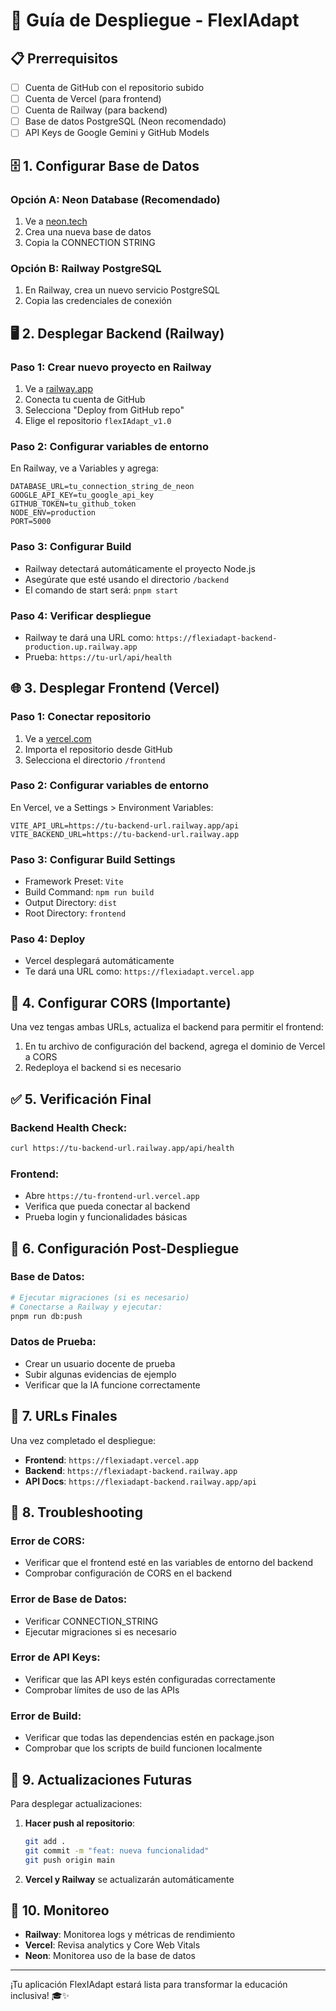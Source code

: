 # 🚀 Guía de Despliegue - FlexIAdapt

## 📋 Prerrequisitos

- [ ] Cuenta de GitHub con el repositorio subido
- [ ] Cuenta de Vercel (para frontend)
- [ ] Cuenta de Railway (para backend)
- [ ] Base de datos PostgreSQL (Neon recomendado)
- [ ] API Keys de Google Gemini y GitHub Models

## 🗄️ 1. Configurar Base de Datos

### Opción A: Neon Database (Recomendado)
1. Ve a [neon.tech](https://neon.tech)
2. Crea una nueva base de datos
3. Copia la CONNECTION STRING

### Opción B: Railway PostgreSQL
1. En Railway, crea un nuevo servicio PostgreSQL
2. Copia las credenciales de conexión

## 🖥️ 2. Desplegar Backend (Railway)

### Paso 1: Crear nuevo proyecto en Railway
1. Ve a [railway.app](https://railway.app)
2. Conecta tu cuenta de GitHub
3. Selecciona "Deploy from GitHub repo"
4. Elige el repositorio `flexIAdapt_v1.0`

### Paso 2: Configurar variables de entorno
En Railway, ve a Variables y agrega:

```
DATABASE_URL=tu_connection_string_de_neon
GOOGLE_API_KEY=tu_google_api_key
GITHUB_TOKEN=tu_github_token
NODE_ENV=production
PORT=5000
```

### Paso 3: Configurar Build
- Railway detectará automáticamente el proyecto Node.js
- Asegúrate que esté usando el directorio `/backend`
- El comando de start será: `pnpm start`

### Paso 4: Verificar despliegue
- Railway te dará una URL como: `https://flexiadapt-backend-production.up.railway.app`
- Prueba: `https://tu-url/api/health`

## 🌐 3. Desplegar Frontend (Vercel)

### Paso 1: Conectar repositorio
1. Ve a [vercel.com](https://vercel.com)
2. Importa el repositorio desde GitHub
3. Selecciona el directorio `/frontend`

### Paso 2: Configurar variables de entorno
En Vercel, ve a Settings > Environment Variables:

```
VITE_API_URL=https://tu-backend-url.railway.app/api
VITE_BACKEND_URL=https://tu-backend-url.railway.app
```

### Paso 3: Configurar Build Settings
- Framework Preset: `Vite`
- Build Command: `npm run build`
- Output Directory: `dist`
- Root Directory: `frontend`

### Paso 4: Deploy
- Vercel desplegará automáticamente
- Te dará una URL como: `https://flexiadapt.vercel.app`

## 🔄 4. Configurar CORS (Importante)

Una vez tengas ambas URLs, actualiza el backend para permitir el frontend:

1. En tu archivo de configuración del backend, agrega el dominio de Vercel a CORS
2. Redeploya el backend si es necesario

## ✅ 5. Verificación Final

### Backend Health Check:
```bash
curl https://tu-backend-url.railway.app/api/health
```

### Frontend:
- Abre `https://tu-frontend-url.vercel.app`
- Verifica que pueda conectar al backend
- Prueba login y funcionalidades básicas

## 🔧 6. Configuración Post-Despliegue

### Base de Datos:
```bash
# Ejecutar migraciones (si es necesario)
# Conectarse a Railway y ejecutar:
pnpm run db:push
```

### Datos de Prueba:
- Crear un usuario docente de prueba
- Subir algunas evidencias de ejemplo
- Verificar que la IA funcione correctamente

## 📝 7. URLs Finales

Una vez completado el despliegue:

- **Frontend**: `https://flexiadapt.vercel.app`
- **Backend**: `https://flexiadapt-backend.railway.app`
- **API Docs**: `https://flexiadapt-backend.railway.app/api`

## 🛟 8. Troubleshooting

### Error de CORS:
- Verificar que el frontend esté en las variables de entorno del backend
- Comprobar configuración de CORS en el backend

### Error de Base de Datos:
- Verificar CONNECTION_STRING
- Ejecutar migraciones si es necesario

### Error de API Keys:
- Verificar que las API keys estén configuradas correctamente
- Comprobar límites de uso de las APIs

### Error de Build:
- Verificar que todas las dependencias estén en package.json
- Comprobar que los scripts de build funcionen localmente

## 🔄 9. Actualizaciones Futuras

Para desplegar actualizaciones:

1. **Hacer push al repositorio**:
   ```bash
   git add .
   git commit -m "feat: nueva funcionalidad"
   git push origin main
   ```

2. **Vercel y Railway** se actualizarán automáticamente

## 🚨 10. Monitoreo

- **Railway**: Monitorea logs y métricas de rendimiento
- **Vercel**: Revisa analytics y Core Web Vitals
- **Neon**: Monitorea uso de la base de datos

---

¡Tu aplicación FlexIAdapt estará lista para transformar la educación inclusiva! 🎓✨
